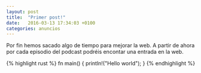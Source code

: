 ```yaml
---
layout: post
title:  "Primer post!"
date:   2016-03-13 17:34:03 +0100
categories: anuncios
---
```

Por fin hemos sacado algo de tiempo para mejorar la web. A partir de ahora
por cada episodio del podcast podréis encontar una entrada en la web.

{% highlight rust %}
fn main() {
  println!("Hello world");
}
{% endhighlight %}
